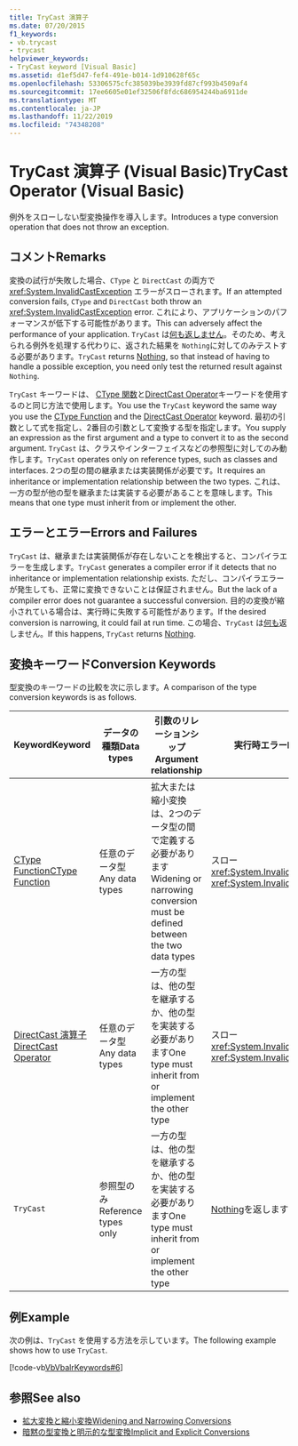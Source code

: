 ```yaml
---
title: TryCast 演算子
ms.date: 07/20/2015
f1_keywords:
- vb.trycast
- trycast
helpviewer_keywords:
- TryCast keyword [Visual Basic]
ms.assetid: d1ef5d47-fef4-491e-b014-1d910628f65c
ms.openlocfilehash: 53306575cfc385039be3939fd87cf993b4509af4
ms.sourcegitcommit: 17ee6605e01ef32506f8fdc686954244ba6911de
ms.translationtype: MT
ms.contentlocale: ja-JP
ms.lasthandoff: 11/22/2019
ms.locfileid: "74348208"
---
```

# <a name="trycast-operator-visual-basic"></a><span data-ttu-id="11076-102">TryCast 演算子 (Visual Basic)</span><span class="sxs-lookup"><span data-stu-id="11076-102">TryCast Operator (Visual Basic)</span></span>
<span data-ttu-id="11076-103">例外をスローしない型変換操作を導入します。</span><span class="sxs-lookup"><span data-stu-id="11076-103">Introduces a type conversion operation that does not throw an exception.</span></span>  
  
## <a name="remarks"></a><span data-ttu-id="11076-104">コメント</span><span class="sxs-lookup"><span data-stu-id="11076-104">Remarks</span></span>  
 <span data-ttu-id="11076-105">変換の試行が失敗した場合、`CType` と `DirectCast` の両方で <xref:System.InvalidCastException> エラーがスローされます。</span><span class="sxs-lookup"><span data-stu-id="11076-105">If an attempted conversion fails, `CType` and `DirectCast` both throw an <xref:System.InvalidCastException> error.</span></span> <span data-ttu-id="11076-106">これにより、アプリケーションのパフォーマンスが低下する可能性があります。</span><span class="sxs-lookup"><span data-stu-id="11076-106">This can adversely affect the performance of your application.</span></span> <span data-ttu-id="11076-107">`TryCast` は[何も返しません](../../../visual-basic/language-reference/nothing.md)。そのため、考えられる例外を処理する代わりに、返された結果を `Nothing`に対してのみテストする必要があります。</span><span class="sxs-lookup"><span data-stu-id="11076-107">`TryCast` returns [Nothing](../../../visual-basic/language-reference/nothing.md), so that instead of having to handle a possible exception, you need only test the returned result against `Nothing`.</span></span>  
  
 <span data-ttu-id="11076-108">`TryCast` キーワードは、 [CType 関数](../../../visual-basic/language-reference/functions/ctype-function.md)と[DirectCast Operator](../../../visual-basic/language-reference/operators/directcast-operator.md)キーワードを使用するのと同じ方法で使用します。</span><span class="sxs-lookup"><span data-stu-id="11076-108">You use the `TryCast` keyword the same way you use the [CType Function](../../../visual-basic/language-reference/functions/ctype-function.md) and the [DirectCast Operator](../../../visual-basic/language-reference/operators/directcast-operator.md) keyword.</span></span> <span data-ttu-id="11076-109">最初の引数として式を指定し、2番目の引数として変換する型を指定します。</span><span class="sxs-lookup"><span data-stu-id="11076-109">You supply an expression as the first argument and a type to convert it to as the second argument.</span></span> <span data-ttu-id="11076-110">`TryCast` は、クラスやインターフェイスなどの参照型に対してのみ動作します。</span><span class="sxs-lookup"><span data-stu-id="11076-110">`TryCast` operates only on reference types, such as classes and interfaces.</span></span> <span data-ttu-id="11076-111">2つの型の間の継承または実装関係が必要です。</span><span class="sxs-lookup"><span data-stu-id="11076-111">It requires an inheritance or implementation relationship between the two types.</span></span> <span data-ttu-id="11076-112">これは、一方の型が他の型を継承または実装する必要があることを意味します。</span><span class="sxs-lookup"><span data-stu-id="11076-112">This means that one type must inherit from or implement the other.</span></span>  
  
## <a name="errors-and-failures"></a><span data-ttu-id="11076-113">エラーとエラー</span><span class="sxs-lookup"><span data-stu-id="11076-113">Errors and Failures</span></span>  
 <span data-ttu-id="11076-114">`TryCast` は、継承または実装関係が存在しないことを検出すると、コンパイラエラーを生成します。</span><span class="sxs-lookup"><span data-stu-id="11076-114">`TryCast` generates a compiler error if it detects that no inheritance or implementation relationship exists.</span></span> <span data-ttu-id="11076-115">ただし、コンパイラエラーが発生しても、正常に変換できないことは保証されません。</span><span class="sxs-lookup"><span data-stu-id="11076-115">But the lack of a compiler error does not guarantee a successful conversion.</span></span> <span data-ttu-id="11076-116">目的の変換が縮小されている場合は、実行時に失敗する可能性があります。</span><span class="sxs-lookup"><span data-stu-id="11076-116">If the desired conversion is narrowing, it could fail at run time.</span></span> <span data-ttu-id="11076-117">この場合、`TryCast` は[何も](../../../visual-basic/language-reference/nothing.md)返しません。</span><span class="sxs-lookup"><span data-stu-id="11076-117">If this happens, `TryCast` returns [Nothing](../../../visual-basic/language-reference/nothing.md).</span></span>  
  
## <a name="conversion-keywords"></a><span data-ttu-id="11076-118">変換キーワード</span><span class="sxs-lookup"><span data-stu-id="11076-118">Conversion Keywords</span></span>  
 <span data-ttu-id="11076-119">型変換のキーワードの比較を次に示します。</span><span class="sxs-lookup"><span data-stu-id="11076-119">A comparison of the type conversion keywords is as follows.</span></span>  
  
|<span data-ttu-id="11076-120">Keyword</span><span class="sxs-lookup"><span data-stu-id="11076-120">Keyword</span></span>|<span data-ttu-id="11076-121">データの種類</span><span class="sxs-lookup"><span data-stu-id="11076-121">Data types</span></span>|<span data-ttu-id="11076-122">引数のリレーションシップ</span><span class="sxs-lookup"><span data-stu-id="11076-122">Argument relationship</span></span>|<span data-ttu-id="11076-123">実行時エラー</span><span class="sxs-lookup"><span data-stu-id="11076-123">Run-time failure</span></span>|  
|---|---|---|---|  
|[<span data-ttu-id="11076-124">CType Function</span><span class="sxs-lookup"><span data-stu-id="11076-124">CType Function</span></span>](../../../visual-basic/language-reference/functions/ctype-function.md)|<span data-ttu-id="11076-125">任意のデータ型</span><span class="sxs-lookup"><span data-stu-id="11076-125">Any data types</span></span>|<span data-ttu-id="11076-126">拡大または縮小変換は、2つのデータ型の間で定義する必要があります</span><span class="sxs-lookup"><span data-stu-id="11076-126">Widening or narrowing conversion must be defined between the two data types</span></span>|<span data-ttu-id="11076-127">スロー <xref:System.InvalidCastException></span><span class="sxs-lookup"><span data-stu-id="11076-127">Throws <xref:System.InvalidCastException></span></span>|  
|[<span data-ttu-id="11076-128">DirectCast 演算子</span><span class="sxs-lookup"><span data-stu-id="11076-128">DirectCast Operator</span></span>](../../../visual-basic/language-reference/operators/directcast-operator.md)|<span data-ttu-id="11076-129">任意のデータ型</span><span class="sxs-lookup"><span data-stu-id="11076-129">Any data types</span></span>|<span data-ttu-id="11076-130">一方の型は、他の型を継承するか、他の型を実装する必要があります</span><span class="sxs-lookup"><span data-stu-id="11076-130">One type must inherit from or implement the other type</span></span>|<span data-ttu-id="11076-131">スロー <xref:System.InvalidCastException></span><span class="sxs-lookup"><span data-stu-id="11076-131">Throws <xref:System.InvalidCastException></span></span>|  
|`TryCast`|<span data-ttu-id="11076-132">参照型のみ</span><span class="sxs-lookup"><span data-stu-id="11076-132">Reference types only</span></span>|<span data-ttu-id="11076-133">一方の型は、他の型を継承するか、他の型を実装する必要があります</span><span class="sxs-lookup"><span data-stu-id="11076-133">One type must inherit from or implement the other type</span></span>|<span data-ttu-id="11076-134">[Nothing](../../../visual-basic/language-reference/nothing.md)を返します</span><span class="sxs-lookup"><span data-stu-id="11076-134">Returns [Nothing](../../../visual-basic/language-reference/nothing.md)</span></span>|  
  
## <a name="example"></a><span data-ttu-id="11076-135">例</span><span class="sxs-lookup"><span data-stu-id="11076-135">Example</span></span>  
 <span data-ttu-id="11076-136">次の例は、`TryCast` を使用する方法を示しています。</span><span class="sxs-lookup"><span data-stu-id="11076-136">The following example shows how to use `TryCast`.</span></span>  
  
 [!code-vb[VbVbalrKeywords#6](~/samples/snippets/visualbasic/VS_Snippets_VBCSharp/VbVbalrKeywords/VB/Class1.vb#6)]  
  
## <a name="see-also"></a><span data-ttu-id="11076-137">参照</span><span class="sxs-lookup"><span data-stu-id="11076-137">See also</span></span>

- [<span data-ttu-id="11076-138">拡大変換と縮小変換</span><span class="sxs-lookup"><span data-stu-id="11076-138">Widening and Narrowing Conversions</span></span>](../../../visual-basic/programming-guide/language-features/data-types/widening-and-narrowing-conversions.md)
- [<span data-ttu-id="11076-139">暗黙の型変換と明示的な型変換</span><span class="sxs-lookup"><span data-stu-id="11076-139">Implicit and Explicit Conversions</span></span>](../../../visual-basic/programming-guide/language-features/data-types/implicit-and-explicit-conversions.md)
